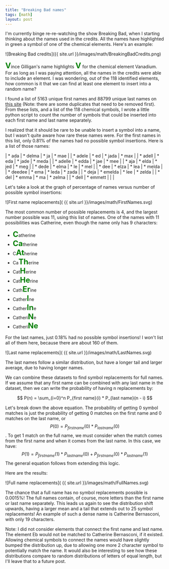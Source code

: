 ```yaml
---
title: "Breaking Bad names"
tags: [math]
layout: post
---
```


I'm currently binge re-re-watching the show Breaking Bad, when I starting
thinking about the names used in the credits.
All the names have highlighted in green a symbol of one of the
chemical elements.
Here's an example:

![Breaking Bad credits]({{ site.url }}/images/math/BreakingBadCredits.png)

<span style="color: green; font-weight: bold; font-size: 18pt;">V</span>ince Gilligan's name
highlights <span style="color: green; font-weight: bold; font-size: 18pt;">V</span>
for the chemical element Vanadium.
For as long as I was paying attention, all the names in the
credits were able to include an element.
I was wondering, out of the 118 identified elements, how common
is it that we can find at least one element to insert into a random name?

I found a list of 5163 unique first names and
88799 unique last names on
[this site](http://www.quietaffiliate.com/free-first-name-and-last-name-databases-csv-and-sql/)
(Note: there are some duplicates that need to be removed first).
From these lists, and a list of the 118 chemical symbols,
I wrote a little python script to count the number
of symbols that could be inserted into each first name and
last name separately.

I realized that it should be rare to be unable to insert a symbol
into a name, but I wasn't quite aware how rare these names were.
For the first names in this list, only 0.81% of the names
had no possible symbol insertions.
Here is a list of those names:

| * ada | * delma | * ja  | * mae |
| * adele | * ed  | * jada  | * max |
| * adell | * eda | * jade  | * meda |
| * adelle  | * edda  | * jae | * mee |
| * aja | * elda  | * jed | * meg |
| * dede  | * elma  | * le  | * mel |
| * dee | * elza  | * lea | * melda |
| * deedee  | * ema | * leda  | * zada |
| * deja  | * emelda  | * lee | * zelda |
| * del | * emma  | * ma  | * zelma |
| * dell  | * emmett | | |

Let's take a look at the graph of percentage of names
versus number of possible symbol insertions:

![First name replacements]( {{ site.url }}/images/math/FirstNames.svg)

The most common number of possible replacements is 4, and the
largest number possible was 11, using this list of names.
One of the names with 11 possibilities was Catherine, even though
the name only has 9 characters:

+ <span style="color: green; font-weight: bold; font-size: 18pt;">C</span>atherine
+ <span style="color: green; font-weight: bold; font-size: 18pt;">Ca</span>therine
+ C<span style="color: green; font-weight: bold; font-size: 18pt;">At</span>herine
+ Ca<span style="color: green; font-weight: bold; font-size: 18pt;">Th</span>erine
+ Cat<span style="color: green; font-weight: bold; font-size: 18pt;">H</span>erine
+ Cat<span style="color: green; font-weight: bold; font-size: 18pt;">He</span>rine
+ Cath<span style="color: green; font-weight: bold; font-size: 18pt;">Er</span>ine
+ Cather<span style="color: green; font-weight: bold; font-size: 18pt;">I</span>ne
+ Cather<span style="color: green; font-weight: bold; font-size: 18pt;">In</span>e
+ Catheri<span style="color: green; font-weight: bold; font-size: 18pt;">N</span>e
+ Catheri<span style="color: green; font-weight: bold; font-size: 18pt;">Ne</span>


For the last names, just 0.18% had no possible symbol
insertions!
I won't list all of them here, because there are about 160 of them.

![Last name replacements]( {{ site.url }}/images/math/LastNames.svg)

The last names follow a similar distribution, but have a longer
tail and larger average, due to having longer names.

We can combine these datasets to find symbol replacements for
full names.
If we assume that any first name can be combined with any last name
in the dataset, then we can write the probability of having
n replacements by:

$$ P(n) = \sum_{i=0}^n P_{first name}(i) * P_{last name}(n - i) $$

Let's break down the above equation.
The probability of getting 0 symbol matches is just the probability
of getting 0 matches on the first name and 0 matches on the last name,
or $$ P(0) = P_{firstname}(0) * P_{lastname}(0) $$.
To get 1 match on the full name, we must consider when the match
comes from the first name and when it comes from the last name.
In this case, we have:
$$P(1) = P_{firstname}(1)*P_{lastname}(0) + P_{firstname}(0)*P_{lastname}(1)$$
The general equation follows from extending this logic.

Here are the results:

![Full name replacements]( {{ site.url }}/images/math/FullNames.svg)

The chance that a full name has no symbol replacements possible is 0.0015%!
The full names contain, of course, more letters than the first name or last
name separately.
This leads us again to see the distribution shift upwards, having a larger
mean and a tail that extends out to 25 symbol replacements!
An example of such a dense name is Catherine Bernasconi, with only 19
characters.


Note: I did not consider elements that connect the first name and last name.
The element Eb would not be matched to Catherine Bernasconi, if it existed.
Allowing chemical symbols to connect the names would have slightly bumped
the distribution up, due to allowing one more 2 character symbol to
potentially match the name.
It would also be interesting to see how these distributions compare to random
distributions of letters of equal length, but I'll leave that to a future post.

